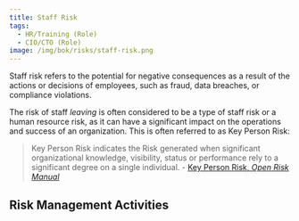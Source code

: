 ```yaml
---
title: Staff Risk
tags: 
  - HR/Training (Role)
  - CIO/CTO (Role)
image: /img/bok/risks/staff-risk.png
---
```


<BoxOut title="Staff Risk" image="/img/bok/risks/staff-risk.png">

Staff risk refers to the potential for negative consequences as a result of the actions or decisions of employees, such as fraud, data breaches, or compliance violations.  

The risk of staff _leaving_ is often considered to be a type of staff risk or a human resource risk, as it can have a significant impact on the operations and success of an organization. This is often referred to as Key Person Risk:

> Key Person Risk indicates the Risk generated when significant organizational knowledge, visibility, status or performance rely to a significant degree on a single individual. - [Key Person Risk, _Open Risk Manual_](https://www.openriskmanual.org/wiki/Key_Person_Risk)

</BoxOut>

## Risk Management Activities

<BokTagList tag="Staff Risk" filter="Activities" />
